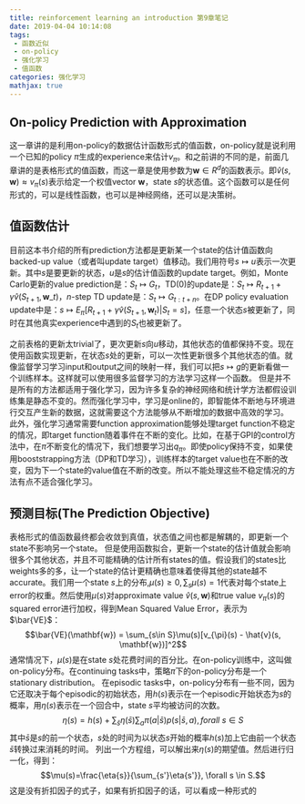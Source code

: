 ```yaml
---
title: reinforcement learning an introduction 第9章笔记
date: 2019-04-04 10:14:08
tags:
 - 函数近似 
 - on-policy
 - 强化学习
 - 值函数
categories: 强化学习
mathjax: true
---
```


## On-policy Prediction with Approximation
这一章讲的是利用on-policy的数据估计函数形式的值函数，on-policy就是说利用一个已知的policy $\pi$生成的experience来估计$v_{\pi}$。和之前讲的不同的是，前面几章讲的是表格形式的值函数，而这一章是使用参数为$\mathbf{w}\in R^d$的函数表示。即$\hat{v}(s,\mathbf{w})\approx v_{\pi}(s)$表示给定一个权值vector $\mathbf{w}$，state $s$的状态值。这个函数可以是任何形式的，可以是线性函数，也可以是神经网络，还可以是决策树。

## 值函数估计
目前这本书介绍的所有prediction方法都是更新某一个state的估计值函数向backed-up value（或者叫update target）值移动。我们用符号$s\mapsto u$表示一次更新。其中$s$是要更新的状态，$u$是$s$的估计值函数的update target。例如，Monte Carlo更新的value prediction是：$S_t \mapsto G_t$，TD(0)的update是：$S_t \mapsto R_{t+1} + \gamma \hat{v}(S_{t+1}, \mathbf{w}\_t)$，$n$-step TD update是：$S_t \mapsto G_{t:t+n}$。在DP policy evaluation update中是：$s\mapsto E_{\pi}[R_{t+1}+\gamma\hat{v}(S_{t+1}, \mathbf{w}_t)| S_t =s]$，任意一个状态$s$被更新了，同时在其他真实experience中遇到的$S_t$也被更新了。

之前表格的更新太trivial了，更次更新$s$向$u$移动，其他状态的值都保持不变。现在使用函数实现更新，在状态$s$处的更新，可以一次性更新很多个其他状态的值。就像监督学习学习input和output之间的映射一样，我们可以把$s\mapsto g$的更新看做一个训练样本。这样就可以使用很多监督学习的方法学习这样一个函数。
但是并不是所有的方法都适用于强化学习，因为许多复杂的神经网络和统计学方法都假设训练集是静态不变的。然而强化学习中，学习是online的，即智能体不断地与环境进行交互产生新的数据，这就需要这个方法能够从不断增加的数据中高效的学习。
此外，强化学习通常需要function approximation能够处理target function不稳定的情况，即target function随着事件在不断的变化。比如，在基于GPI的control方法中，在$\pi$不断变化的情况下，我们想要学习出$q_{\pi}$。即使policy保持不变，如果使用booststrapping方法（DP和TD学习），训练样本的target value也在不断的改变，因为下一个state的value值在不断的改变。所以不能处理这些不稳定情况的方法有点不适合强化学习。

## 预测目标(The Prediction Objective)
表格形式的值函数最终都会收敛到真值，状态值之间也都是解耦的，即更新一个state不影响另一个state。
但是使用函数拟合，更新一个state的估计值就会影响很多个其他状态，并且不可能精确的估计所有states的值。假设我们的states比weights多的多，让一个state的估计更精确也意味着使得其他的state越不accurate。我们用一个state $s$上的分布,$\mu(s)\ge 0,\sum_s\mu(s)=1$代表对每个state上error的权重。然后使用$\mu(s)$对approximate value $\hat{v}(s,\mathbf{w})$和true value $v_{\pi}(s)$的squared error进行加权，得到Mean Squared Value Error，表示为$\bar{VE}$：
$$\bar{VE}(\mathbf{w}) = \sum_{s\in S}\mu(s)[v_{\pi}(s) - \hat{v}(s, \mathbf{w})]^2$$
通常情况下，$\mu(s)$是在state $s$处花费时间的百分比。在on-policy训练中，这叫做on-policy分布。在continuing tasks中，策略$\pi$下的on-policy分布是一个stationary distribution。
在episodic tasks中，on-policy分布有一些不同，因为它还取决于每个episodic的初始状态，用$h(s)$表示在一个episodic开始状态为$s$的概率，用$\eta(s)$表示在一个回合中，state $s$平均被访问的次数。
$$\eta(s) = h(s) + \sum_{\bar{s}}\eta(\bar{s})\sum_a\pi(a|\bar{s})p(s|\bar{s},a), forall\ s \in S$$
其中$\bar{s}$是$s$的前一个状态，$s$处的时间为以状态$s$开始的概率$h(s)$加上它由前一个状态$\bar{s}$转换过来消耗的时间。
列出一个方程组，可以解出来$\eta(s)$的期望值。然后进行归一化，得到：
$$\mu(s)=\frac{\eta{s}}{\sum_{s'}\eta{s'}}, \forall s \in S.$$
这是没有折扣因子的式子，如果有折扣因子的话，可以看成一种形式的
